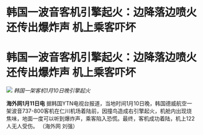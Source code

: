 # 韩国一波音客机引擎起火：边降落边喷火 还传出爆炸声 机上乘客吓坏

# 韩国一波音客机引擎起火：边降落边喷火 还传出爆炸声 机上乘客吓坏

![](https://inews.gtimg.com/om_bt/OZY9HQE19zRjOshxrejLRoHQGnK1sPhfXZO_r52c5N_rEAA/1000)
_韩国一架客机1月10日晚引擎起火_

**海外网1月11日电**
据韩国YTN电视台报道，当地时间1月10日晚，韩国德威航空一架波音737-800客机在仁川机场着陆前，因撞鸟造成右引擎起火，机舱内出现烧焦味，地面一度可以听到爆炸声，乘客陷入恐慌。最终，客机成功着陆，机上122人无人受伤。
（海外网 刘强）

